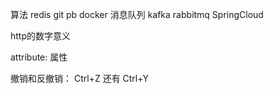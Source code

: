 算法  redis  git  pb  docker
消息队列  kafka   rabbitmq
SpringCloud


http的数字意义

attribute:  属性


撤销和反撤销：  Ctrl+Z   还有  Ctrl+Y



